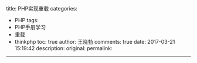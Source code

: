title: PHP实现重载
categories:
  - PHP
tags:
  - PHP手册学习
  - 重载
  - thinkphp
toc: true
author: 王晓勃
comments: true
date: 2017-03-21 15:19:42
description:
original:
permalink:
---

<!-- more -->
